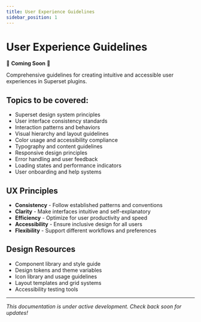 ```yaml
---
title: User Experience Guidelines
sidebar_position: 1
---
```


<!--
Licensed to the Apache Software Foundation (ASF) under one
or more contributor license agreements.  See the NOTICE file
distributed with this work for additional information
regarding copyright ownership.  The ASF licenses this file
to you under the Apache License, Version 2.0 (the
"License"); you may not use this file except in compliance
with the License.  You may obtain a copy of the License at

  http://www.apache.org/licenses/LICENSE-2.0

Unless required by applicable law or agreed to in writing,
software distributed under the License is distributed on an
"AS IS" BASIS, WITHOUT WARRANTIES OR CONDITIONS OF ANY
KIND, either express or implied.  See the License for the
specific language governing permissions and limitations
under the License.
-->

# User Experience Guidelines

🚧 **Coming Soon** 🚧

Comprehensive guidelines for creating intuitive and accessible user experiences in Superset plugins.

## Topics to be covered:

- Superset design system principles
- User interface consistency standards
- Interaction patterns and behaviors
- Visual hierarchy and layout guidelines
- Color usage and accessibility compliance
- Typography and content guidelines
- Responsive design principles
- Error handling and user feedback
- Loading states and performance indicators
- User onboarding and help systems

## UX Principles

- **Consistency** - Follow established patterns and conventions
- **Clarity** - Make interfaces intuitive and self-explanatory
- **Efficiency** - Optimize for user productivity and speed
- **Accessibility** - Ensure inclusive design for all users
- **Flexibility** - Support different workflows and preferences

## Design Resources

- Component library and style guide
- Design tokens and theme variables
- Icon library and usage guidelines
- Layout templates and grid systems
- Accessibility testing tools

---

*This documentation is under active development. Check back soon for updates!*
